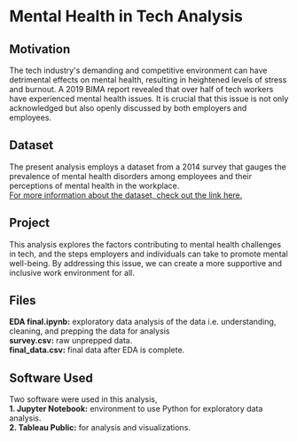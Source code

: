 # Mental Health in Tech Analysis

## Motivation
The tech industry's demanding and competitive environment can have detrimental effects on mental health, resulting in heightened levels of stress and burnout. A 2019 BIMA report revealed that over half of tech workers have experienced mental health issues. It is crucial that this issue is not only acknowledged but also openly discussed by both employers and employees. 

## Dataset
The present analysis employs a dataset from a 2014 survey that gauges the prevalence of mental health disorders among employees and their perceptions of mental health in the workplace.<br/>
[For more information about the dataset, check out the link here.](https://www.kaggle.com/datasets/osmi/mental-health-in-tech-survey)

## Project
This analysis explores the factors contributing to mental health challenges in tech, and the steps employers and individuals can take to promote mental well-being. By addressing this issue, we can create a more supportive and inclusive work environment for all.

## Files
**EDA final.ipynb:** exploratory data analysis of the data i.e. understanding, cleaning, and prepping the data for analysis<br/>
**survey.csv:** raw unprepped data.<br/>
**final_data.csv:** final data after EDA is complete.

## Software Used
Two software were used in this analysis,<br/>
**1. Jupyter Notebook:** environment to use Python for exploratory data analysis.<br/>
**2. Tableau Public:** for analysis and visualizations.

